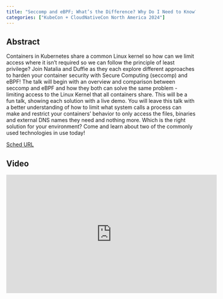 ```yaml
---
title: "Seccomp and eBPF; What’s the Difference? Why Do I Need to Know? - Natalia Reka Ivanko & Duffie Cooley, Isovalent @ Cisco"
categories: ["KubeCon + CloudNativeCon North America 2024"]
---
```


## Abstract

Containers in Kubernetes share a common Linux kernel so how can we limit access where it isn’t required so we can follow the principle of least privilege? Join Natalia and Duffie as they each explore different approaches to harden your container security with Secure Computing (seccomp) and eBPF! The talk will begin with an overview and comparison between seccomp and eBPF and how they both can solve the same problem - limiting access to the Linux Kernel that all containers share. This will be a fun talk, showing each solution with a live demo. You will leave this talk with a better understanding of how to limit what system calls a process can make and restrict your containers’ behavior to only access the files, binaries and external DNS names they need and nothing more. Which is the right solution for your environment? Come and learn about two of the commonly used technologies in use today!

[Sched URL](https://kccncna2024.sched.com/event/3c96a913087a775bfa3fe87b5171c158)

## Video

<iframe width='560' height='315' src='https://www.youtube.com/embed/UEdbaJpcxdY' frameborder='0' allow='accelerometer; autoplay; encrypted-media; gyroscope; picture-in-picture' allowfullscreen></iframe>
